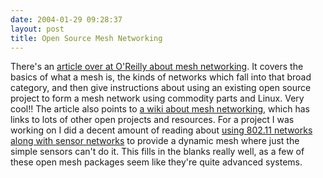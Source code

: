 ```yaml
---
date: 2004-01-29 09:28:37
layout: post
title: Open Source Mesh Networking
---
```


There's an [article over at O'Reilly about mesh networking](http://www.oreillynet.com/pub/a/wireless/2004/01/22/wirelessmesh.html). It covers the basics of what a mesh is, the kinds of networks which fall into that broad category, and then give instructions about using an existing open source project to form a mesh network using commodity parts and Linux. Very cool!! The article also points to [a wiki about mesh networking](http://wire.less.dk/wiki/index.php/MeshLinks), which has links to lots of other open projects and resources. For a project I was working on I did a decent amount of reading about [using 802.11 networks along with sensor networks](http://www.intel.com/research/exploratory/heterogeneous.htm) to provide a dynamic mesh where just the simple sensors can't do it. This fills in the blanks really well, as a few of these open mesh packages seem like they're quite advanced systems.
